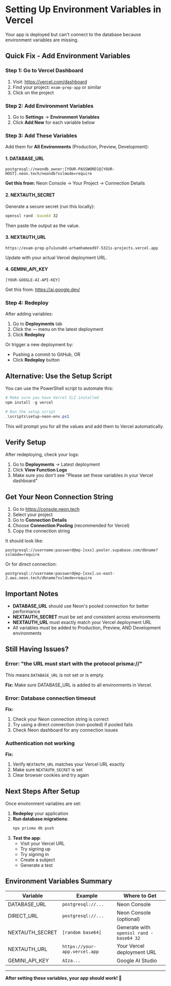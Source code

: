 # Setting Up Environment Variables in Vercel

Your app is deployed but can't connect to the database because environment variables are missing.

## Quick Fix - Add Environment Variables

### Step 1: Go to Vercel Dashboard

1. Visit: https://vercel.com/dashboard
2. Find your project: `exam-prep-app` or similar
3. Click on the project

### Step 2: Add Environment Variables

1. Go to **Settings** → **Environment Variables**
2. Click **Add New** for each variable below

### Step 3: Add These Variables

Add them for **All Environments** (Production, Preview, Development):

#### 1. DATABASE_URL
```
postgresql://neondb_owner:[YOUR-PASSWORD]@[YOUR-HOST].neon.tech/neondb?sslmode=require
```
**Get this from:** Neon Console → Your Project → Connection Details

#### 2. NEXTAUTH_SECRET
Generate a secure secret (run this locally):
```bash
openssl rand -base64 32
```
Then paste the output as the value.

#### 3. NEXTAUTH_URL
```
https://exam-prep-p7u1una0d-arhamhameed97-5321s-projects.vercel.app
```
Update with your actual Vercel deployment URL.

#### 4. GEMINI_API_KEY
```
[YOUR-GOOGLE-AI-API-KEY]
```
Get this from: https://ai.google.dev/

### Step 4: Redeploy

After adding variables:
1. Go to **Deployments** tab
2. Click the **⋯** menu on the latest deployment
3. Click **Redeploy**

Or trigger a new deployment by:
- Pushing a commit to GitHub, OR
- Click **Redeploy** button

## Alternative: Use the Setup Script

You can use the PowerShell script to automate this:

```powershell
# Make sure you have Vercel CLI installed
npm install -g vercel

# Run the setup script
.\scripts\setup-neon-env.ps1
```

This will prompt you for all the values and add them to Vercel automatically.

## Verify Setup

After redeploying, check your logs:
1. Go to **Deployments** → Latest deployment
2. Click **View Function Logs**
3. Make sure you don't see "Please set these variables in your Vercel dashboard"

## Get Your Neon Connection String

1. Go to https://console.neon.tech
2. Select your project
3. Go to **Connection Details**
4. Choose **Connection Pooling** (recommended for Vercel)
5. Copy the connection string

It should look like:
```
postgresql://username:password@ep-[xxx].pooler.supabase.com/dbname?sslmode=require
```

Or for direct connection:
```
postgresql://username:password@ep-[xxx].us-east-2.aws.neon.tech/dbname?sslmode=require
```

## Important Notes

- **DATABASE_URL** should use Neon's pooled connection for better performance
- **NEXTAUTH_SECRET** must be set and consistent across environments
- **NEXTAUTH_URL** must exactly match your Vercel deployment URL
- All variables must be added to Production, Preview, AND Development environments

## Still Having Issues?

### Error: "the URL must start with the protocol prisma://"

This means `DATABASE_URL` is not set or is empty.

**Fix:** Make sure DATABASE_URL is added to all environments in Vercel.

### Error: Database connection timeout

**Fix:** 
1. Check your Neon connection string is correct
2. Try using a direct connection (non-pooled) if pooled fails
3. Check Neon dashboard for any connection issues

### Authentication not working

**Fix:**
1. Verify `NEXTAUTH_URL` matches your Vercel URL exactly
2. Make sure `NEXTAUTH_SECRET` is set
3. Clear browser cookies and try again

## Next Steps After Setup

Once environment variables are set:

1. **Redeploy** your application
2. **Run database migrations**:
   ```bash
   npx prisma db push
   ```
3. **Test the app**:
   - Visit your Vercel URL
   - Try signing up
   - Try signing in
   - Create a subject
   - Generate a test

## Environment Variables Summary

| Variable | Example | Where to Get |
|----------|---------|--------------|
| DATABASE_URL | `postgresql://...` | Neon Console |
| DIRECT_URL | `postgresql://...` | Neon Console (optional) |
| NEXTAUTH_SECRET | `[random base64]` | Generate with `openssl rand -base64 32` |
| NEXTAUTH_URL | `https://your-app.vercel.app` | Your Vercel deployment URL |
| GEMINI_API_KEY | `AIza...` | Google AI Studio |

---

**After setting these variables, your app should work! 🚀**

